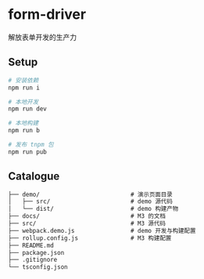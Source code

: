 # form-driver

解放表单开发的生产力

<!-- [使用文档](https://web.hupan.com/m3/index.html) -->

## Setup

``` bash
# 安装依赖
npm run i

# 本地开发
npm run dev

# 本地构建
npm run b

# 发布 tnpm 包
npm run pub
```

## Catalogue

``` md
├── demo/                          # 演示页面目录
│   ├── src/                       # demo 源代码
│   └── dist/                      # demo 构建产物
├── docs/                          # M3 的文档
├── src/                           # M3 源代码
├── webpack.demo.js                # demo 开发与构建配置
├── rollup.config.js               # M3 构建配置
├── README.md
├── package.json
├── .gitignore
└── tsconfig.json
```
